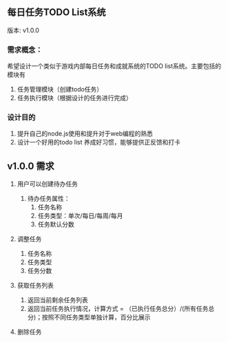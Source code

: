 ## 每日任务TODO List系统

版本: v1.0.0


### 需求概念：

希望设计一个类似于游戏内部每日任务和成就系统的TODO list系统。主要包括的模块有

1. 任务管理模块（创建todo任务）
2. 任务执行模块（根据设计的任务进行完成） 

### 设计目的

1. 提升自己的node.js使用和提升对于web编程的熟悉
2. 设计一个好用的todo list 养成好习惯，能够提供正反馈和打卡


## v1.0.0 需求

1. 用户可以创建待办任务
   1. 待办任务属性：
      1. 任务名称
      2. 任务类型：单次/每日/每周/每月
      3. 任务默认分数

2. 调整任务
   1. 任务名称
   2. 任务类型
   3. 任务分数

3. 获取任务列表
   1. 返回当前剩余任务列表
   2. 返回当前任务执行情况，计算方式 = （已执行任务总分）/(所有任务总分)；按照不同任务类型单独计算，百分比展示

4. 删除任务
   
    
